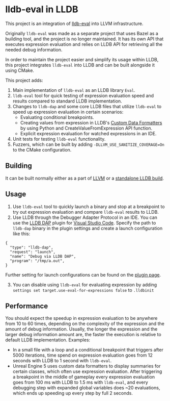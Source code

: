 # lldb-eval in LLDB

This project is an integration of [lldb-eval](https://github.com/google/lldb-eval/) into LLVM infrastructure.

Originally `lldb-eval` was made as a separate project that uses Bazel as a building tool, and the project is no longer maintained.
It has its own API that executes expression evaluation and relies on LLDB API for retrieving all the needed debug information.

In order to maintain the project easier and simplify its usage within LLDB, this project integrates `lldb-eval` into LLDB and can be built alongside it using CMake.

This project adds:
1. Main implementation of `lldb-eval` as an LLDB library `Eval`.
2. `lldb-eval` tool for quick testing of expression evaluation speed and results compared to standard LLDB implementation.
3. Changes to `lldb-dap` and some core LLDB files that utilize `lldb-eval` to speed up expression evaluation in certain scenarios:
   * Evaluating conditional breakpoints.
   * Creating values from expression in LLDB's [Custom Data Formatters](https://github.com/vadimcn/codelldb/wiki/Custom-Data-Formatters) by using Python and CreateValueFromExpression API function.
   * Explicit expression evaluation for watched expressions in an IDE.
4. Unit tests for testing `lldb-eval` functionality.
5. Fuzzers, which can be built by adding `-DLLVM_USE_SANITIZE_COVERAGE=On` to the CMake configuration.

## Building
It can be built normally either as a part of [LLVM](https://lldb.llvm.org/resources/build.html) or a [standalone LLDB build](https://lldb.llvm.org/resources/build.html).

## Usage
1. Use `lldb-eval` tool to quickly launch a binary and stop at a breakpoint to try out expression evaluation and compare `lldb-eval` results to LLDB.
2. Use LLDB through the Debugger Adapter Protocol in an IDE. You can use the [LLDB DAP](https://marketplace.visualstudio.com/items?itemName=llvm-vs-code-extensions.lldb-dap) plugin for [Visual Studio Code](https://code.visualstudio.com/). Specify the path to `lldb-dap` binary in the plugin settings and create a launch configuration like this:
```
{
  "type": "lldb-dap",
  "request": "launch",
  "name": "Debug via LLDB DAP",
  "program": "/tmp/a.out",
}
```
Further setting for launch configurations can be found on the [plugin page](https://marketplace.visualstudio.com/items?itemName=llvm-vs-code-extensions.lldb-dap).

3. You can disable using `lldb-eval` for evaluating expression by adding `settings set target.use-eval-for-expressions false` to `.lldbinit`

## Performance
You should expect the speedup in expression evaluation to be anywhere from 10 to 60 times, depending on the complexity of the expression and the amount of debug information. Usually, the longer the expression and the larger debug information amount are, the faster the execution is relative to default LLDB implementation.
Examples:
* In a small file with a loop and a conditional breakpoint that triggers after 5000 iterations, time spend on expression evaluation goes from 12 seconds with LLDB to 1 second with `lldb-eval`.
* Unreal Engine 5 uses custom data formatters to display summaries for certain classes, which often use expression evaluation. After triggering a breakpoint in the middle of gameplay every expression evaluation goes from 100 ms with LLDB to 1.5 ms with `lldb-eval`, and every debugging step with expanded global variables does ~20 evaluations, which ends up speeding up every step by full 2 seconds.
